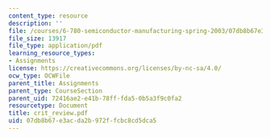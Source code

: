 ```yaml
---
content_type: resource
description: ''
file: /courses/6-780-semiconductor-manufacturing-spring-2003/07db8b67e3acda2b972ffcbc8cd5dca5_crit_review.pdf
file_size: 13917
file_type: application/pdf
learning_resource_types:
- Assignments
license: https://creativecommons.org/licenses/by-nc-sa/4.0/
ocw_type: OCWFile
parent_title: Assignments
parent_type: CourseSection
parent_uid: 72416ae2-e41b-78ff-fda5-0b5a3f9c0fa2
resourcetype: Document
title: crit_review.pdf
uid: 07db8b67-e3ac-da2b-972f-fcbc8cd5dca5
---
```


